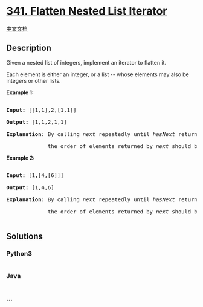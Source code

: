 # [341. Flatten Nested List Iterator](https://leetcode.com/problems/flatten-nested-list-iterator)

[中文文档](/solution/0300-0399/0341.Flatten%20Nested%20List%20Iterator/README.md)

## Description
<p>Given a nested list of integers, implement an iterator to flatten it.</p>



<p>Each element is either an integer, or a list -- whose elements may also be integers or other lists.</p>



<p><strong>Example 1:</strong></p>



<div>

<pre>

<strong>Input: </strong><span id="example-input-1-1">[[1,1],2,[1,1]]</span>

<strong>Output: </strong><span id="example-output-1">[1,1,2,1,1]

</span><strong>Explanation: </strong>By calling <i>next</i> repeatedly until <i>hasNext</i> returns false, 

&nbsp;            the order of elements returned by <i>next</i> should be: <code>[1,1,2,1,1]</code>.</pre>



<div>

<p><strong>Example 2:</strong></p>



<pre>

<strong>Input: </strong><span id="example-input-2-1">[1,[4,[6]]]</span>

<strong>Output: </strong><span id="example-output-2">[1,4,6]

</span><strong>Explanation: </strong>By calling <i>next</i> repeatedly until <i>hasNext</i> returns false, 

&nbsp;            the order of elements returned by <i>next</i> should be: <code>[1,4,6]</code>.

</pre>

</div>

</div>




## Solutions


<!-- tabs:start -->

### **Python3**

```python

```

### **Java**

```java

```

### **...**
```

```

<!-- tabs:end -->